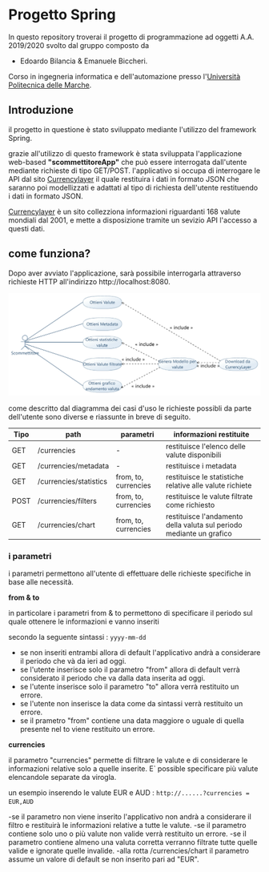 # Progetto Spring
In questo repository troverai il progetto di programmazione ad oggetti A.A. 2019/2020 svolto dal gruppo composto da 
- Edoardo Bilancia & Emanuele Biccheri.

Corso in ingegneria informatica e dell'automazione presso l'[Università Politecnica delle Marche](https://www.univpm.it).

## Introduzione

il progetto in questione è stato sviluppato mediante l'utilizzo del framework Spring.

grazie all'utilizzo di questo framework è stata sviluppata l'applicazione web-based **"scommettitoreApp"** che può essere interrogata dall'utente mediante richieste
di tipo GET/POST. l'applicativo si occupa di interrogare le API dal sito [Currencylayer](www.currencylayer.com) il quale restituira i dati in formato JSON che saranno
poi modellizzati e adattati al tipo di richiesta dell'utente restituendo i dati in formato JSON.

[Currencylayer](www.currencylayer.com) è un sito collezziona informazioni riguardanti 168 valute mondiali dal 2001, e mette a disposizione tramite un sevizio API l'accesso a questi dati.

## come funziona?

Dopo aver avviato l'applicazione, sarà possibile interrogarla attraverso richieste HTTP all'indirizzo http://localhost:8080.

![Image of CaseDiagram](https://github.com/Edoardo1087315/ProgettoScommettitore/blob/master/UML/ScommettitoreUseCase.jpg)

come descritto dal diagramma dei casi d'uso le richieste possibli da parte dell'utente sono diverse e riassunte in breve di seguito.


Tipo | path | parametri | informazioni restituite
-----|------|-----------|--------------------------------------
GET | /currencies | - | restituisce l'elenco delle valute disponibili
GET | /currencies/metadata | - | restituisce i metadata
GET | /currencies/statistics | from, to, currencies | restituisce le statistiche relative alle valute richiete 
POST | /currencies/filters | from, to, currencies | restituisce le valute filtrate come richiesto
GET | /currencies/chart | from, to, currencies | restituisce l'andamento della valuta sul periodo mediante un grafico

### i parametri
i parametri permettono all'utente di effettuare delle richieste specifiche in base alle necessità.

**from & to**

in particolare i parametri from & to permettono di specificare il periodo sul quale ottenere le informazioni e vanno inseriti 

secondo la seguente sintassi : ```yyyy-mm-dd ```
- se non inseriti entrambi allora di default l'applicativo andrà a considerare il periodo che và da ieri ad oggi.
- se l'utente inserisce solo il parametro "from" allora di default verrà considerato il periodo che va dalla data inserita ad oggi.
- se l'utente inserisce solo il parametro "to" allora verrà restituito un errore.
- se l'utente non inserisce la data come da sintassi verrà restituito un errore.
- se il prametro "from" contiene una data maggiore o uguale di quella presente nel to viene restituito un errore.

**currencies**

il parametro "currencies" permette di filtrare le valute e di considerare le informazioni relative solo a quelle inserite.
E` possible specificare più valute elencandole separate da virogla.

un esempio inserendo le valute EUR e AUD : ```http://......?currencies = EUR,AUD``` 

-se il parametro non viene inserito l'applicativo non andrà a considerare il filtro e restituirà le informazioni relative a tutte le valute.
-se il parametro contiene solo uno o più valute non valide verrà restituito un errore.
-se il parametro contiene almeno una valuta corretta verranno filtrate tutte quelle valide e ignorate quelle invalide.
-alla rotta /currencies/chart il parametro assume un valore di default se non inserito pari ad "EUR".


